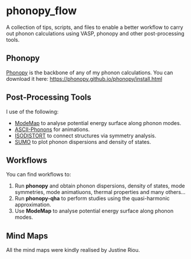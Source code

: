 # phonopy_flow
A collection of tips, scripts, and files to enable a better workflow to carry out phonon calculations using VASP, phonopy and other post-processing tools.

## Phonopy 
[Phonopy](https://phonopy.github.io/phonopy/) is the backbone of any of my phonon calculations. You can download it here: https://phonopy.github.io/phonopy/install.html

## Post-Processing Tools
I use of the following:
- [ModeMap](https://github.com/JMSkelton/ModeMap) to analyse potential energy surface along phonon modes.
- [ASCII-Phonons](https://github.com/ajjackson/ascii-phonons) for animations.
- [ISODISTORT](https://stokes.byu.edu/iso/isodistort.php) to connect structures via symmetry analysis.
- [SUMO](https://github.com/ajjackson/sumo) to plot phonon dispersions and density of states.

## Workflows
You can find workflows to:
1. Run **phonopy** and obtain phonon dispersions, density of states, mode symmetries, mode animatiuons, thermal properties and many others...
2. Run **phonopy-qha** to perform studies using the quasi-harmonic approximation.
3. Use **ModeMap** to analyse potential energy surface along phonon modes.

## Mind Maps
All the mind maps were kindly realised by Justine Riou. 

